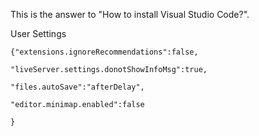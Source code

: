 This is the answer to "How to install Visual Studio Code?".





User Settings

`{"extensions.ignoreRecommendations":false,`

`"liveServer.settings.donotShowInfoMsg":true,`

`"files.autoSave":"afterDelay",`

`"editor.minimap.enabled":false`

`}`

